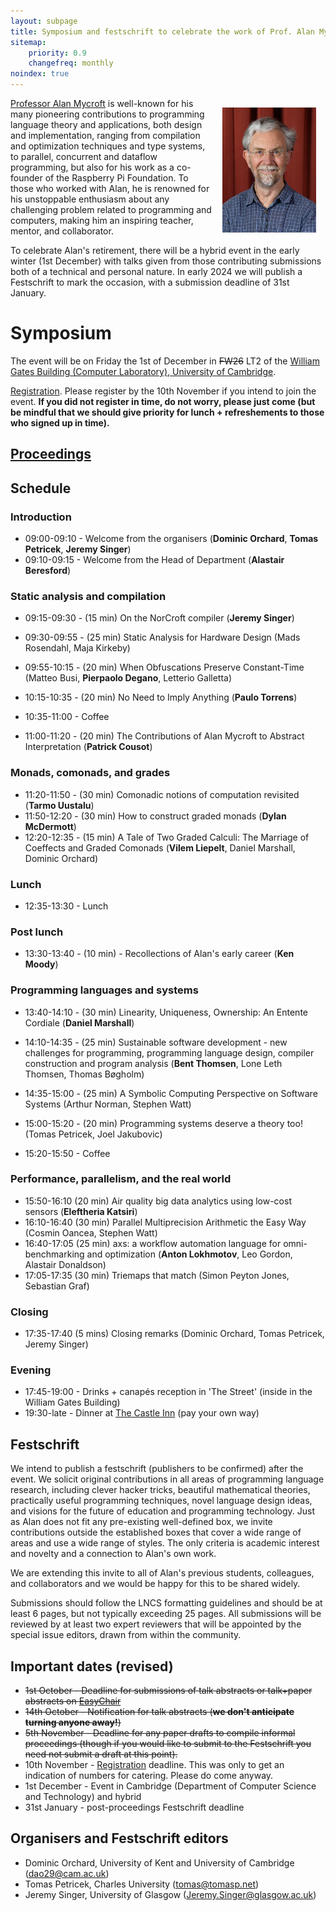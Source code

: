 ```yaml
---
layout: subpage
title: Symposium and festschrift to celebrate the work of Prof. Alan Mycroft
sitemap:
    priority: 0.9
    changefreq: monthly
noindex: true
---
```


<img src="images/am2022.jpg" style="float:right; max-height: 200px; margin: 15px;" />

[Professor Alan Mycroft](https://www.cl.cam.ac.uk/~am21/) is well-known for his many pioneering contributions to programming language theory and applications, both design and implementation, ranging from compilation and optimization techniques and type systems, to parallel, concurrent and dataflow programming, but also for his work as a co-founder of the Raspberry Pi Foundation. To those who worked with Alan, he is renowned for his unstoppable enthusiasm about any challenging problem related to programming and computers, making him an inspiring teacher, mentor, and collaborator.

To celebrate Alan's retirement, there will be a hybrid event in the early winter (1st December) with talks given from those contributing submissions both of a technical and personal nature. In early 2024 we will publish a Festschrift to mark the occasion, with a submission deadline of 31st January.

<!-- More details can be found here: [https://dorchard.github.io/mycroftfest](https://dorchard.github.io/mycroftfest) -->

# Symposium

The event will be on Friday the 1st of December in ~~FW26~~ LT2 of the [William Gates Building (Computer Laboratory), University of Cambridge](https://www.google.com/maps/place/Computer+Laboratory/@52.210891,0.0891517,17z/data=!3m1!4b1!4m6!3m5!1s0x47d8774a3f6e55cd:0xabf8227343e684c7!8m2!3d52.210891!4d0.091732!16zL20vMDJtN2xj?entry=ttu).

[Registration](https://docs.google.com/forms/d/e/1FAIpQLScjsZc8PNVVkdjPHyPiLt4d6l3Yj60oQDbZUCklwhPwub7dTA/viewform). Please register by the 10th November if you intend to join the event. __If you did not register in time, do not worry, please just come (but be mindful that we should give priority for lunch + refreshements to those who signed up in time).__

## [Proceedings](mycroftfest-proceedings.pdf)

## Schedule

### Introduction

* 09:00-09:10 - Welcome from the organisers (__Dominic Orchard__, __Tomas Petricek__, __Jeremy Singer__)
* 09:10-09:15 - Welcome from the Head of Department (__Alastair Beresford__)

### Static analysis and compilation

* 09:15-09:30 - (15 min) On the NorCroft compiler (__Jeremy Singer__)
* 09:30-09:55 - (25 min) Static Analysis for Hardware Design (Mads Rosendahl, Maja Kirkeby)
* 09:55-10:15 - (20 min) When Obfuscations Preserve Constant-Time (Matteo Busi, __Pierpaolo Degano__, Letterio Galletta)
* 10:15-10:35 - (20 min) No Need to Imply Anything (__Paulo Torrens__)
* 10:35-11:00 - Coffee

* 11:00-11:20 - (20 min) The Contributions of Alan Mycroft to Abstract Interpretation (__Patrick Cousot__)

### Monads, comonads, and grades

* 11:20-11:50 - (30 min) Comonadic notions of computation revisited (__Tarmo Uustalu__)
* 11:50-12:20 - (30 min) How to construct graded monads (__Dylan McDermott__)
* 12:20-12:35 - (15 min) A Tale of Two Graded Calculi: The Marriage of Coeffects and Graded Comonads (__Vilem Liepelt__, Daniel Marshall, Dominic Orchard)

### Lunch

* 12:35-13:30 - Lunch

### Post lunch 

* 13:30-13:40 - (10 min) - Recollections of Alan's early career (__Ken Moody__)

### Programming languages and systems

* 13:40-14:10 - (30 min) Linearity, Uniqueness, Ownership: An Entente Cordiale (__Daniel Marshall__)
* 14:10-14:35 - (25 min) Sustainable software development - new challenges for programming, programming language design, compiler construction and program analysis (__Bent Thomsen__, Lone Leth Thomsen, Thomas Bøgholm)
* 14:35-15:00 - (25 min) A Symbolic Computing Perspective on Software Systems (Arthur Norman, Stephen Watt)
* 15:00-15:20 - (20 min) Programming systems deserve a theory too! (Tomas Petricek, Joel Jakubovic)

* 15:20-15:50 - Coffee

### Performance, parallelism, and the real world

* 15:50-16:10 (20 min) Air quality big data analytics using low-cost sensors (__Eleftheria Katsiri__)
* 16:10-16:40 (30 min) Parallel Multiprecision Arithmetic the Easy Way (Cosmin Oancea, Stephen Watt)
* 16:40-17:05 (25 min) axs: a workflow automation language for omni-benchmarking and optimization (__Anton Lokhmotov__, Leo Gordon, Alastair Donaldson)
* 17:05-17:35 (30 min) Triemaps that match (Simon Peyton Jones, Sebastian Graf)

### Closing

* 17:35-17:40 (5 mins) Closing remarks (Dominic Orchard, Tomas Petricek, Jeremy Singer)

### Evening

* 17:45-19:00 - Drinks + canapés reception in 'The Street' (inside in the William Gates Building)
* 19:30-late - Dinner at [The Castle Inn](https://www.google.com/maps/search/the+castle+inn+cambridge/@52.2075091,0.1134938,16z/data=!3m1!4b1?entry=ttu) (pay your own way)

## Festschrift


We intend to publish a festschrift (publishers to be confirmed) after the event.  We solicit original contributions in all areas of programming language research, including clever hacker tricks, beautiful mathematical theories, practically useful programming techniques, novel language design ideas, and visions for the future of education and programming technology. Just as Alan does not fit any pre-existing well-defined box, we invite contributions outside the established boxes that cover a wide range of areas and use a wide range of styles. The only criteria is academic interest and novelty and a connection to Alan's own work. 

<!-- Furthemore, we would also happily receive talk proposals of a more informal nature, for example, to talk about previous collaborations with Alan or early interactions. -->

We are extending this invite to all of Alan's previous students, colleagues, and collaborators and we would be happy for this to be shared widely.

Submissions should follow the LNCS formatting guidelines and should be at least 6 pages, but not typically exceeding 25 pages. All submissions will be reviewed by at least two expert reviewers that will be appointed by the special issue editors, drawn from within the community.

## Important dates (revised)

* ~~1st October - Deadline for submissions of talk abstracts or talk+paper abstracts on [EasyChair](https://easychair.org/conferences/?conf=mycroftfest23)~~
* ~~14th October - Notification for talk abstracts (__we don't anticipate turning anyone away!__)~~
* ~~5th November - Deadline for any paper drafts to compile informal proceedings (though if you would like to submit to the Festschrift you need not submit a draft at this point).~~
* 10th November - [Registration](https://docs.google.com/forms/d/e/1FAIpQLScjsZc8PNVVkdjPHyPiLt4d6l3Yj60oQDbZUCklwhPwub7dTA/viewform) deadline. This was only to get an indication of numbers for catering. Please do come anyway.
* 1st December - Event in Cambridge (Department of Computer Science and Technology) and hybrid
* 31st January - post-proceedings Festschrift deadline

## Organisers and Festschrift editors

- Dominic Orchard, University of Kent and University of Cambridge ([dao29@cam.ac.uk](mailto:dao29@cam.ac.uk))
- Tomas Petricek, Charles University ([tomas@tomasp.net](mailto:tomas@tomasp.net))
- Jeremy Singer, University of Glasgow ([Jeremy.Singer@glasgow.ac.uk](mailto:Jeremy.Singer@glasgow.ac.uk))
